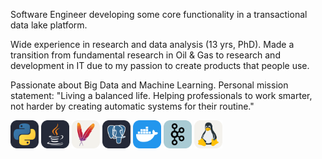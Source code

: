Software Engineer developing some core functionality in a transactional data lake platform.

Wide experience in research and data analysis (13&nbsp;yrs, PhD). Made a transition from fundamental research in Oil & Gas to research and development in IT due to my passion to create products that people use.

Passionate about Big Data and Machine Learning. Personal mission statement: "Living a balanced life. Helping professionals to work smarter, not harder by creating automatic systems for their routine." 

<img src="https://github.com/geserdugarov/geserdugarov.github.io/blob/main/icons/python-dark.svg" width="45" alt="Python" title="Python"> <img src="https://github.com/geserdugarov/geserdugarov.github.io/blob/main/icons/java-dark.svg" width="45" alt="Java" title="Java"> <img src="https://github.com/geserdugarov/geserdugarov.github.io/blob/main/icons/maven-light.svg" width="45" alt="Maven" title="Maven"> <img src="https://github.com/geserdugarov/geserdugarov.github.io/blob/main/icons/postgres-dark.svg" width="45" alt="PostgreSQL" title="PostgreSQL"> <img src="https://github.com/geserdugarov/geserdugarov.github.io/blob/main/icons/docker.svg" width="45" alt="Docker" title="Docker"> <img src="https://github.com/geserdugarov/geserdugarov.github.io/blob/main/icons/apache-kafka.svg" width="45" alt="Apache Kafka" title="Apache Kafka"> <img src="https://github.com/geserdugarov/geserdugarov.github.io/blob/main/icons/linux-light.svg" width="45" alt="Linux" title="Linux">

